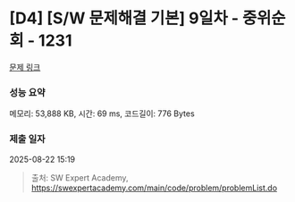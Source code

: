 # [D4] [S/W 문제해결 기본] 9일차 - 중위순회 - 1231 

[문제 링크](https://swexpertacademy.com/main/code/problem/problemDetail.do?contestProbId=AV140YnqAIECFAYD) 

### 성능 요약

메모리: 53,888 KB, 시간: 69 ms, 코드길이: 776 Bytes

### 제출 일자

2025-08-22 15:19

> 출처: SW Expert Academy, https://swexpertacademy.com/main/code/problem/problemList.do

 
